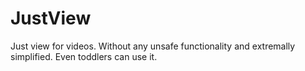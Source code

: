 # JustView

Just view for videos. 
Without any unsafe functionality and extremally simplified.
Even toddlers can use it.
